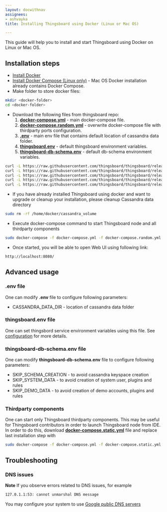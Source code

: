 ```yaml
---
layout: docwithnav
assignees:
- ashvayka
title: Installing Thingsboard using Docker (Linux or Mac OS)

---
```



This guide will help you to install and start Thingsboard using Docker on Linux or Mac OS.


## Installation steps

- [Install Docker](https://docs.docker.com/engine/installation/)
- [Install Docker Compose (Linux only)](https://docs.docker.com/compose/install/) - Mac OS Docker installation already contains Docker Compose. 
- Make folder to store docker files:

```bash
mkdir <docker-folder>
cd <docker-folder>
```

- Download the following files from thingsboard repo:
    1. **[docker-compose.yml](https://raw.githubusercontent.com/thingsboard/thingsboard/release-1.0/docker/docker-compose.yml)** - main docker-compose file.
    1. **[docker-compose.random.yml](https://raw.githubusercontent.com/thingsboard/thingsboard/release-1.0/docker/docker-compose.random.yml)** - overwrite docker-compose file with thirdparty ports configuration.
    1. **[.env](https://raw.githubusercontent.com/thingsboard/thingsboard/release-1.0/docker/.env)** - main env file that contains default location of cassandra data folder.
    1. **[thingsboard.env](https://raw.githubusercontent.com/thingsboard/thingsboard/release-1.0/docker/thingsboard.env)** - default thingsboard environment variables.
    1. **[thingsboard-db-schema.env](https://raw.githubusercontent.com/thingsboard/thingsboard/release-1.0/docker/thingsboard-db-schema.env)** - default db-schema environment variables.
      
```bash
curl -L https://raw.githubusercontent.com/thingsboard/thingsboard/release-1.0/docker/docker-compose.yml > docker-compose.yml
curl -L https://raw.githubusercontent.com/thingsboard/thingsboard/release-1.0/docker/docker-compose.random.yml > docker-compose.random.yml
curl -L https://raw.githubusercontent.com/thingsboard/thingsboard/release-1.0/docker/.env > .env
curl -L https://raw.githubusercontent.com/thingsboard/thingsboard/release-1.0/docker/thingsboard.env > thingsboard.env
curl -L https://raw.githubusercontent.com/thingsboard/thingsboard/release-1.0/docker/thingsboard-db-schema.env > thingsboard-db-schema.env
```
   
- If you have already installed Thingsboard using docker and want to upgrade or cleanup your installation, please cleanup Cassandra data directory
      
```bash
sudo rm -rf /home/docker/cassandra_volume
```
      
- Execute docker-compose command to start Thingsboard node and all thirdparty components 

```bash
sudo docker-compose -f docker-compose.yml -f docker-compose.random.yml up -d
```
   
- Once started, you will be able to open Web UI using following link:
   
```bash
http://localhost:8080/
```

## Advanced usage

### .env file

One can modify **.env** file to configure following parameters:

 - CASSANDRA_DATA_DIR - location of cassandra data folder

### thingsboard.env file

One can set thingsbord service environment variables using this file. See [configuration](/docs/user-guide/install/config/#thingsboardyml) for more details.

### thingsboard-db-schema.env file

One can modify **thingsboard-db-schema.env** file to configure following parameters:

 - SKIP_SCHEMA_CREATION - to avoid cassandra keyspace creation
 - SKIP_SYSTEM_DATA - to avoid creation of system user, plugins and rules
 - SKIP_DEMO_DATA - to avoid creation of demo accounts, plugins and rules
 
### Thirdparty components
 
One can start only Thingsboard thirdparty components. This may be useful for Thingsboard contributors in order to launch Thingsboard node from IDE.
In order to do this, download **[docker-compose.static.yml](https://raw.githubusercontent.com/thingsboard/thingsboard/master/docker/docker-compose.static.yml)** file and replace last installation step with

```bash
sudo docker-compose -f docker-compose.yml -f docker-compose.static.yml up -d
```

## Troubleshooting

### DNS issues

**Note** If you observe errors related to DNS issues, for example

```bash
127.0.1.1:53: cannot unmarshal DNS message
```

You may configure your system to use [Google public DNS servers](https://developers.google.com/speed/public-dns/)

